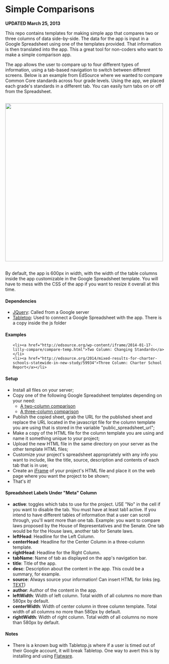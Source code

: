 Simple Comparisons
==================
<strong>UPDATED March 25, 2013</strong>

This repo contains templates for making simple app that compares two or three columns of data side-by-side. The data for the app is input in a Google Spreadsheet using one of the templates provided. That information is then translated into the app. This a great tool for non-coders who want to make a simple comparison app. 

The app allows the user to compare up to four different types of information, using a tab-based navigation to switch between different screens. Below is an example from EdSource where we wanted to compare Common Core standards across four grade levels. Using the app, we placed each grade's standards in a different tab. You can easily turn tabs on or off from the Spreadsheet.

<img style="margin:15px 0;width:500px;" src="http://edsource.org/wp-content/profiles/filedump/comp-two-col-example.png">

By default, the app is 600px in width, with the width of the table columns inside the app customizable in the Google Spreadsheet template. You will have to mess with the CSS of the app if you want to resize it overall at this time. 

<h4>Dependencies</h4>

<ul>
	<li><a href="http://jquery.com/">JQuery</a>: Called from a Google server</li>
	<li><a href="https://github.com/jsoma/tabletop">Tabletop</a>: Used to connect a Google Spreadsheet with the app. There is a copy inside the js folder</li>
</ul>


<h4>Examples</h4>
<ul>
	
	<li><a href="http://edsource.org/wp-content/iframe/2014-01-17-lilly-compare/compare-temp.html">Two Column: Changing Standards</a></li>
	<li><a href="http://edsource.org/2014/mixed-results-for-charter-schools-statewide-in-new-study/59934">Three Column: Charter School Report</a></li>
</ul>


<h4>Setup</h4>
<ul>
	<li>Install all files on your server;</li>
	<li>Copy one of the following Google Spreadsheet templates depending on your need:
		<ul>
			<li><a href="https://docs.google.com/spreadsheet/ccc?key=0AnZDmytGK63SdEV6WmJ4T1lBQTNycnM2MVEwMGoyMnc#gid=0">A two-column comparison</a></li>
			<li><a href="https://docs.google.com/spreadsheet/ccc?key=0AnZDmytGK63SdGduSjNfbzlUOF9TTnRxeW9vNDF3SEE&usp=drive_web#gid=0">A three-column comparison</a></li>
		</ul></li>
	<li>Publish the copied sheet, grab the URL for the published sheet and replace the URL located in the javascript file for the column template you are using that is stored in the variable "public_spreadsheet_url";</li>
	<li>Make a copy of the HTML file for the column template you are using and name it something unique to your project;</li>
	<li>Upload the new HTML file in the same directory on your server as the other template HTML files;</li>
	<li>Customize your project's spreadsheet appropriately with any info you want to include, like the title, source, description and contents of each tab that is in use;</li>
	<li>Create an <a href="http://www.w3schools.com/tags/tag_iframe.asp">iFrame</a> of your project's HTML file and place it on the web page where you want the project to be shown;</li>
	<li>That's it!</li>
</ul>

<h4>Spreadsheet Labels Under "Meta" Column</h4>
<ul>
	<li><strong>active</strong>: toggles which tabs to use for the project. USE "No" in the cell if you want to disable the tab. You must have at least tab1 active. If you intend to have different tables of information that a user can scroll through, you'll want more than one tab. Example: you want to compare laws proposed by the House of Representatives and the Senate. One tab would be for the House laws, another tab for Senate laws.</li>
	<li><strong>leftHead</strong>: Headline for the Left Column.</li>
	<li><strong>centerHead</strong>: Headline for the Center Column in a three-column template.</li>
	<li><strong>rightHead</strong>: Headline for the Right Column.</li>
	<li><strong>tabName</strong>: Name of tab as displayed on the app's navigation bar.</li>
	<li><strong>title</strong>: Title of the app.</li>
	<li><strong>desc</strong>: Description about the content in the app. This could be a summary, for example.</li>
	<li><strong>source</strong>: Always source your information! Can insert HTML for links (eg. <a href="URL">TEXT</a>)</li>
	<li><strong>author</strong>: Author of the content in the app.</li>
	<li><strong>leftWidth</strong>: Width of left column. Total width of all columns no more than 580px by default.</li>
	<li><strong>centerWidth</strong>: Width of center column in three column template. Total width of all columns no more than 580px by default.</li>
	<li><strong>rightWidth</strong>: Width of right column. Total width of all columns no more than 580px by default.</li>
</ul>

<h4>Notes</h4>

<ul>
	<li>There is a known bug with Tabletop.js where if a user is timed out of their Google account, it will break Tabletop. One way to avert this is by installing and using <a href="https://github.com/jsoma/flatware">Flatware</a>.</li>
</ul>
